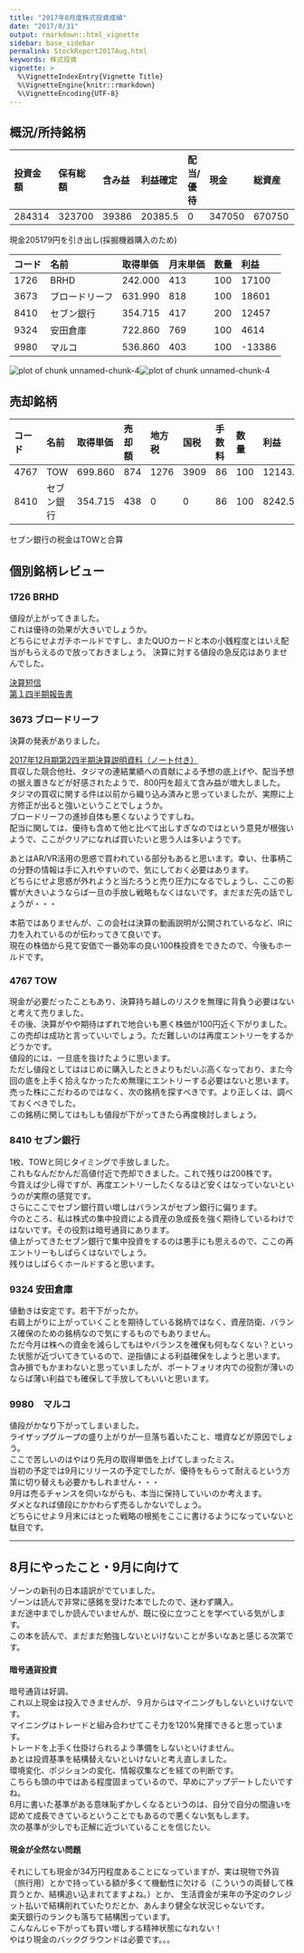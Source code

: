 ```yaml
---
title: "2017年8月度株式投資成績"
date: "2017/8/31"
output: rmarkdown::html_vignette
sidebar: base_sidebar
permalink: StockReport2017Aug.html
keywords: 株式投資
vignette: >
  %\VignetteIndexEntry{Vignette Title}
  %\VignetteEngine{knitr::rmarkdown}
  %\VignetteEncoding{UTF-8}
---
```


## 概況/所持銘柄





|投資金額 |保有総額 |含み益 |利益確定 |配当/優待 |現金   |総資産 |前月比  |
|:--------|:--------|:------|:--------|:---------|:------|:------|:-------|
|284314   |323700   |39386  |20385.5  |0         |347050 |670750 |-216236 |

現金205179円を引き出し(採掘機器購入のため)


|コード |名前           |取得単価 |月末単価 |数量 |利益   |
|:------|:--------------|:--------|:--------|:----|:------|
|1726   |BRHD           |242.000  |413      |100  |17100  |
|3673   |ブロードリーフ |631.990  |818      |100  |18601  |
|8410   |セブン銀行     |354.715  |417      |200  |12457  |
|9324   |安田倉庫       |722.860  |769      |100  |4614   |
|9980   |マルコ         |536.860  |403      |100  |-13386 |

![plot of chunk unnamed-chunk-4](/figure/b446b2224298f67274aa5e5a7ca3aefe/unnamed-chunk-4-1.png)![plot of chunk unnamed-chunk-4](/figure/b446b2224298f67274aa5e5a7ca3aefe/unnamed-chunk-4-2.png)

## 売却銘柄


|コード |名前       |取得単価 |売却額 |地方税 |国税 |手数料 |数量 |利益    |
|:------|:----------|:--------|:------|:------|:----|:------|:----|:-------|
|4767   |TOW        |699.860  |874    |1276   |3909 |86     |100  |12143.0 |
|8410   |セブン銀行 |354.715  |438    |0      |0    |86     |100  |8242.5  |

セブン銀行の税金はTOWと合算

## 個別銘柄レビュー

### 1726 BRHD
値段が上がってきました。  
これは優待の効果が大きいでしょうか。  
どちらにせよガチホールドですし、またQUOカードと本の小銭程度とはいえ配当がもらえるので放っておきましょう。
決算に対する値段の急反応はありませんでした。  

[決算短信](http://v4.eir-parts.net/v4Contents/View.aspx?cat=tdnet&sid=1506639)  
[第１四半期報告書](http://v4.eir-parts.net/v4Contents/View.aspx?cat=yuho_pdf&sid=2572183)  

### 3673 ブロードリーフ
決算の発表がありました。  

[	2017年12月期第2四半期決算説明資料（ノート付き）](http://v4.eir-parts.net/v4Contents/View.aspx?template=ir_material_for_fiscal_ym&sid=40320&code=3673)  
買収した競合他社、タジマの連結業績への貢献による予想の底上げや、配当予想の据え置きなどが好感されたようで、800円を超えて含み益が増大しました。  
タジマの買収に関する件は以前から織り込み済みと思っていましたが、実際に上方修正が出ると強いということでしょうか。  
ブロードリーフの進捗自体も悪くないようですしね。  
配当に関しては、優待も含めて他と比べて出しすぎなのではという意見が根強いようで、ここがクリアになれば買いたいと思う人は多いようです。  

あとはAR/VR活用の思惑で買われている部分もあると思います。幸い、仕事柄この分野の情報は手に入れやすいので、気にしておく必要はあります。  
どちらにせよ思惑が外れようと当たろうと売り圧力になるでしょうし、ここの影響が大きいようならば一旦の手放し戦略もなくはないです。まだまだ先の話でしょうが・・・

本筋ではありませんが、この会社は決算の動画説明が公開されているなど、IRに力を入れているのが伝わってきて良いです。  
現在の株価から見て安価で一番効率の良い100株投資をできたので、今後もホールドです。  

### 4767 TOW
現金が必要だったこともあり、決算持ち越しのリスクを無理に背負う必要はないと考えて売りました。  
その後、決算がやや期待はずれで地合いも悪く株価が100円近く下がりました。  
この売却は成功と言っていいでしょう。ただ難しいのは再度エントリーをするかどうかです。  
値段的には、一旦底を抜けたように思います。  
ただし値段としてははじめに購入したときよりもだいぶ高くなっており、また今回の底を上手く拾えなかったため無理にエントリーする必要はないと思います。  
売った株にこだわるのではなく、次の銘柄を探すべきです。より正しくは、調べておくべきでした。  
この銘柄に関してはもしも値段が下がってきたら再度検討しましょう。  

### 8410 セブン銀行
1枚、TOWと同じタイミングで手放しました。  
これもなんだかんだ高値付近で売却できました。これで残りは200株です。  
今買えば少し得ですが、再度エントリーしたくなるほど安くはなっていないというのが実際の感覚です。  
さらにここでセブン銀行買い増しはバランスがセブン銀行に偏ります。  
今のところ、私は株式の集中投資による資産の急成長を強く期待しているわけではないです。その役割は暗号通貨にあります。  
値上がってきたセブン銀行で集中投資をするのは悪手にも思えるので、ここの再エントリーもしばらくはないでしょう。  
残りはしばらくホールドすると思います。  

### 9324 安田倉庫
値動きは安定です。若干下がったか。  
右肩上がりに上がっていくことを期待している銘柄ではなく、資産防衛、バランス確保のための銘柄なので気にするものでもありません。  
ただ今月は株への資金を減らしてもはやバランスを確保も何もなくない？といった状態が近づいてきているので、逆指値による利益確保をしようと思います。  
含み損でもかまわないと思っていましたが、ポートフォリオ内での役割が薄いのならば薄い利益でも確保して手放してもいいと思います。  

### 9980　マルコ

値段がかなり下がってしまいました。  
ライザップグループの盛り上がりが一旦落ち着いたこと、増資などが原因でしょう。  
ここで苦しいのはやはり先月の取得単価を上げてしまったミス。  
当初の予定では9月にリリースの予定でしたが、優待をもらって耐えるという方策に切り替えも必要かもしれません・・・  
9月は売るチャンスを伺いながらも、本当に保持していいのか考えます。  
ダメとなれば値段にかかわらず売るしかないでしょう。  
どちらにせよ９月末にはとった戦略の根拠をここに書けるようになっていないと駄目です。

--- 

## 8月にやったこと・9月に向けて
ゾーンの新刊の日本語訳がでていました。  
ゾーンは読んで非常に感銘を受けた本でしたので、迷わず購入。  
まだ途中までしか読んでいませんが、既に役に立つことを学べている気がします。  
この本を読んで、まだまだ勉強しないといけないことが多いなあと感じる次第です。  

#### 暗号通貨投資

暗号通貨は好調。  
これ以上現金は投入できませんが、９月からはマイニングもしないといけないです。  
マイニングはトレードと組み合わせてこそ力を120%発揮できると思っています。  
トレードを上手く仕掛けられるよう準備をしないといけません。  
あとは投資基準を結構替えないといけないと考え直しました。  
環境変化、ポジションの変化、情報収集などを経ての判断です。  
こちらも頭の中ではある程度固まっているので、早めにアップデートしたいですね。  
6月に書いた基準がある意味恥ずかしくなるというのは、自分で自分の間違いを認めて成長できているということでもあるので悪くない気もします。  
次の基準が少しでも正解に近づいていることを信じたい。  

#### 現金が全然ない問題

それにしても現金が34万円程度あることになっていますが、実は現物で外貨（旅行用）とかで持っている額が多くて機動性に欠ける（こういうの両替して株買うとか、結構追い込まれてますよね。）とか、  生活資金が来年の予定のクレジット払いで結構削れていたりだとか、あんまり健全な状況じゃないです。  
楽天銀行のランクも落ちて結構困っています。  
こんなんじゃ下がっても買い増しする精神状態になれない！  
やはり現金のバックグラウンドは必要です。。。  
